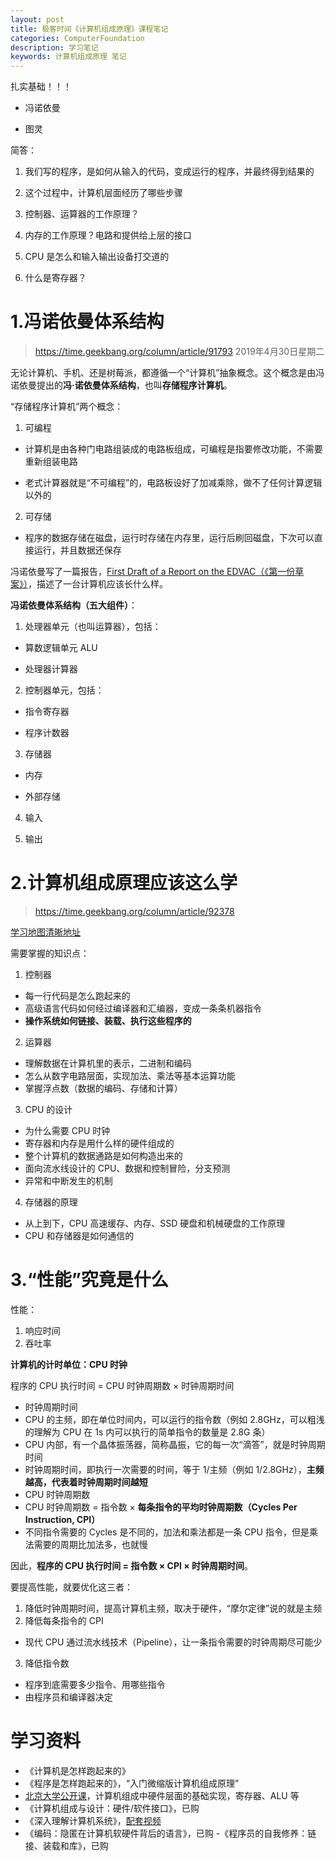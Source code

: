 ```yaml
---
layout: post
title: 极客时间《计算机组成原理》课程笔记
categories: ComputerFoundation
description: 学习笔记
keywords: 计算机组成原理 笔记
---
```


扎实基础！！！



- 冯诺依曼

- 图灵



简答：



1. 我们写的程序，是如何从输入的代码，变成运行的程序，并最终得到结果的

2. 这个过程中，计算机层面经历了哪些步骤

1. 控制器、运算器的工作原理？

2. 内存的工作原理？电路和提供给上层的接口

3. CPU 是怎么和输入输出设备打交道的
4. 什么是寄存器？



# 1.冯诺依曼体系结构



>https://time.geekbang.org/column/article/91793
>2019年4月30日星期二



无论计算机、手机、还是树莓派，都遵循一个“计算机”抽象概念。这个概念是由冯诺依曼提出的**冯·诺依曼体系结构**，也叫**存储程序计算机**。



“存储程序计算机”两个概念：



1. 可编程

 - 计算机是由各种门电路组装成的电路板组成，可编程是指要修改功能，不需要重新组装电路

 - 老式计算器就是“不可编程”的，电路板设好了加减乘除，做不了任何计算逻辑以外的

2. 可存储

 - 程序的数据存储在磁盘，运行时存储在内存里，运行后刷回磁盘，下次可以直接运行，并且数据还保存


冯诺依曼写了一篇报告，[First Draft of a Report on the EDVAC（《第一份草案》）](https://en.wikipedia.org/wiki/First_Draft_of_a_Report_on_the_EDVAC)，描述了一台计算机应该长什么样。





**冯诺依曼体系结构（五大组件）**：



1. 处理器单元（也叫运算器），包括：

 - 算数逻辑单元 ALU

 - 处理器计算器

2. 控制器单元，包括：

 - 指令寄存器

 - 程序计数器

3. 存储器

 - 内存

 - 外部存储

4. 输入

5. 输出


# 2.计算机组成原理应该这么学

>https://time.geekbang.org/column/article/92378

[学习地图清晰地址 ](https://static001.geekbang.org/resource/image/12/ff/12bc980053ea355a201e2b529048e2ff.jpg)

需要掌握的知识点：

1. 控制器
 - 每一行代码是怎么跑起来的
 - 高级语言代码如何经过编译器和汇编器，变成一条条机器指令
 - **操作系统如何链接、装载、执行这些程序的**
2. 运算器
 - 理解数据在计算机里的表示，二进制和编码
 - 怎么从数字电路层面，实现加法、乘法等基本运算功能
 - 掌握浮点数（数据的编码、存储和计算）
3. CPU 的设计
 - 为什么需要 CPU 时钟
 - 寄存器和内存是用什么样的硬件组成的
 - 整个计算机的数据通路是如何构造出来的
 - 面向流水线设计的 CPU、数据和控制冒险，分支预测
 - 异常和中断发生的机制
4. 存储器的原理
 - 从上到下，CPU 高速缓存、内存、SSD 硬盘和机械硬盘的工作原理
 - CPU 和存储器是如何通信的

# 3.“性能”究竟是什么

性能：

1. 响应时间
2. 吞吐率



**计算机的计时单位：CPU 时钟** 

程序的 CPU 执行时间 = CPU 时钟周期数 × 时钟周期时间

- 时钟周期时间
 - CPU 的主频，即在单位时间内，可以运行的指令数（例如 2.8GHz，可以粗浅的理解为 CPU 在 1s 内可以执行的简单指令的数量是 2.8G 条）
 - CPU 内部，有一个晶体振荡器，简称晶振，它的每一次“滴答”，就是时钟周期时间
 - 时钟周期时间，即执行一次需要的时间，等于 1/主频（例如 1/2.8GHz），**主频越高，代表着时钟周期时间越短**
- CPU 时钟周期数
 - CPU 时钟周期数 = 指令数 × **每条指令的平均时钟周期数（Cycles Per Instruction, CPI）**
 - 不同指令需要的 Cycles 是不同的，加法和乘法都是一条 CPU 指令，但是乘法需要的周期比加法多，也就慢

因此，**程序的 CPU 执行时间 = 指令数  × CPI × 时钟周期时间**。

要提高性能，就要优化这三者：

1. 降低时钟周期时间，提高计算机主频，取决于硬件，“摩尔定律”说的就是主频
2. 降低每条指令的 CPI
 - 现代 CPU 通过流水线技术（Pipeline），让一条指令需要的时钟周期尽可能少
3. 降低指令数
 - 程序到底需要多少指令、用哪些指令
 - 由程序员和编译器决定

# 学习资料

- 《计算机是怎样跑起来的》
- 《程序是怎样跑起来的》，“入门微缩版计算机组成原理”
- [北京大学公开课](https://www.coursera.org/learn/jisuanji-zucheng)，计算机组成中硬件层面的基础实现，寄存器、ALU 等
- 《计算机组成与设计：硬件/软件接口》，已购
- 《深入理解计算机系统》，[配套视频](https://www.bilibili.com/video/av24540152/)
- 《编码：隐匿在计算机软硬件背后的语言》，已购
-《程序员的自我修养：链接、装载和库》，已购